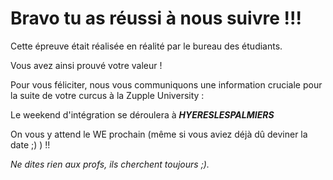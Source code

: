 # Bravo tu as réussi à nous suivre !!! 

Cette épreuve était réalisée en réalité par le bureau des étudiants. 

Vous avez ainsi prouvé votre valeur !

Pour vous féliciter, nous vous communiquons une information cruciale pour la suite de votre curcus à la Zupple University : 

Le weekend d'intégration se déroulera à _**HYERESLESPALMIERS**_

On vous y attend le WE prochain (même si vous aviez déjà dû deviner la date ;) ) !!

*Ne dites rien aux profs, ils cherchent toujours ;).*

